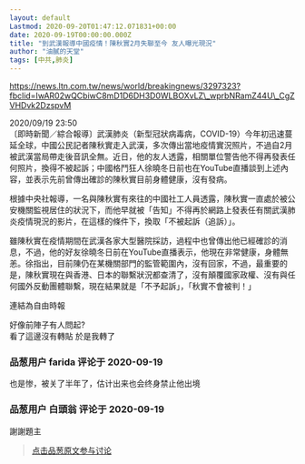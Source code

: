 ```yaml
---
layout: default
Lastmod: 2020-09-20T01:47:12.071831+00:00
date: 2020-09-19T00:00:00.000Z
title: "到武漢報導中國疫情！陳秋實2月失聯至今 友人曝光現況"
author: "油膩的天堂"
tags: [中共,肺炎]
---
```


https://news.ltn.com.tw/news/world/breakingnews/3297323?fbclid=IwAR02wQCbiwC8mD1D6DH3D0WLBOXvLZ\_wprbNRamZ44U\_CgZVHDvk2DzspvM  
  
2020/09/19 23:50  
〔即時新聞／綜合報導〕武漢肺炎（新型冠狀病毒病，COVID-19）今年初迅速蔓延全球，中國公民記者陳秋實走入武漢，多次傳出當地疫情實況照片，不過自2月被武漢當局帶走後音訊全無。近日，他的友人透露，相關單位警告他不得再發表任何照片，換得不被起訴；中國格鬥狂人徐曉冬日前也在YouTube直播談到上述內容，並表示先前曾傳出確診的陳秋實目前身體健康，沒有發病。  
  
根據中央社報導，一名與陳秋實有來往的中國社工人員透露，陳秋實一直處於被公安機關監視居住的狀況下，而他早就被「告知」不得再於網路上發表任有關武漢肺炎疫情現況的影片，在這樣的條件下，換取「不被起訴（追訴）」。  
  
雖陳秋實在疫情期間在武漢各家大型醫院採訪，過程中也曾傳出他已經確診的消息，不過，他的好友徐曉冬日前在YouTube直播表示，他現在非常健康，身體無恙。徐指出，目前陳仍在某機關部門的監管範圍內，沒有回家，不過，最重要的是，陳秋實現在與香港、日本的聯繫狀況都查清了，沒有顛覆國家政權、沒有與任何國外反動團體聯繫，現在結果就是「不予起訴」，「秋實不會被判！」  
  
  
連結為自由時報  
  
好像前陣子有人問起?  
看了這邊沒有轉貼 於是我轉了

            
### 品葱用户 **farida** 评论于 2020-09-19
        
也是惨，被关了半年了，估计出来也会终身禁止他出境
        


            
### 品葱用户 **白頭翁** 评论于 2020-09-19
        
謝謝題主
        






> [点击品葱原文参与讨论](https://pincong.rocks/article/24260)


